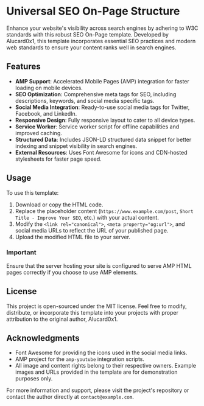 # Universal SEO On-Page Structure

Enhance your website's visibility across search engines by adhering to W3C standards with this robust SEO On-Page template. Developed by Alucard0x1, this template incorporates essential SEO practices and modern web standards to ensure your content ranks well in search engines.

## Features

- **AMP Support**: Accelerated Mobile Pages (AMP) integration for faster loading on mobile devices.
- **SEO Optimization**: Comprehensive meta tags for SEO, including descriptions, keywords, and social media specific tags.
- **Social Media Integration**: Ready-to-use social media tags for Twitter, Facebook, and LinkedIn.
- **Responsive Design**: Fully responsive layout to cater to all device types.
- **Service Worker**: Service worker script for offline capabilities and improved caching.
- **Structured Data**: Includes JSON-LD structured data snippet for better indexing and snippet visibility in search engines.
- **External Resources**: Uses Font Awesome for icons and CDN-hosted stylesheets for faster page speed.

## Usage

To use this template:
1. Download or copy the HTML code.
2. Replace the placeholder content (`https://www.example.com/post`, `Short Title - Improve Your SEO`, etc.) with your actual content.
3. Modify the `<link rel="canonical">`, `<meta property="og:url">`, and social media URLs to reflect the URL of your published page.
4. Upload the modified HTML file to your server.

### Important
Ensure that the server hosting your site is configured to serve AMP HTML pages correctly if you choose to use AMP elements.

## License

This project is open-sourced under the MIT license. Feel free to modify, distribute, or incorporate this template into your projects with proper attribution to the original author, Alucard0x1.

## Acknowledgments

- Font Awesome for providing the icons used in the social media links.
- AMP project for the `amp-youtube` integration scripts.
- All image and content rights belong to their respective owners. Example images and URLs provided in the template are for demonstration purposes only.

For more information and support, please visit the project's repository or contact the author directly at `contact@example.com`.
